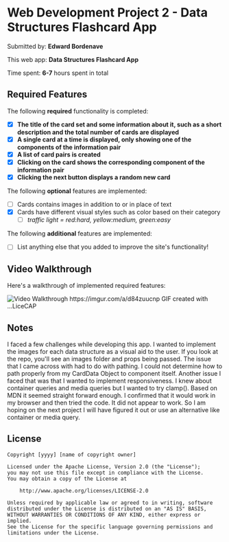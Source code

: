 # Web Development Project 2 - Data Structures Flashcard App

Submitted by: **Edward Bordenave**

This web app: **Data Structures Flashcard App**

Time spent: **6-7** hours spent in total

## Required Features

The following **required** functionality is completed:

- [x] **The title of the card set and some information about it, such as a short description and the total number of cards are displayed**
- [x] **A single card at a time is displayed, only showing one of the components of the information pair**
- [x] **A list of card pairs is created**
- [x] **Clicking on the card shows the corresponding component of the information pair**
- [x] **Clicking the next button displays a random new card**

The following **optional** features are implemented:

- [ ] Cards contains images in addition to or in place of text
- [x] Cards have different visual styles such as color based on their category
    - [ ] *traffic light = red:hard, yellow:medium, green:easy*

The following **additional** features are implemented:

* [ ] List anything else that you added to improve the site's functionality!

## Video Walkthrough

Here's a walkthrough of implemented required features:

<img src='https://imgur.com/a/d84zuuc' title='Video Walkthrough' width='' alt='Video Walkthrough' />
https://imgur.com/a/d84zuucnp
<!-- Replace this with whatever GIF tool you used! -->
GIF created with ...LiceCAP
<!-- Recommended tools:
[Kap](https://getkap.co/) for macOS
[ScreenToGif](https://www.screentogif.com/) for Windows
[peek](https://github.com/phw/peek) for Linux. -->

## Notes

I faced a few challenges while developing this app. I wanted to implement the images for each data structure as a visual aid to the user. If you look at the repo, you'll see an images folder and props being passed. The issue that I came across with had to do with pathing. I could not determine how to path properly from my CardData Object to component itself.
Another issue I faced that was that I wanted to implement responsiveness. I knew about container queries and media queries but I wanted to try clamp(). Based on MDN it seemed straight forward enough. I confirmed that it would work in my browser and then tried the code. It did not appear to work. So I am hoping on the next project I will have figured it out or use an alternative like container or media query.

## License

    Copyright [yyyy] [name of copyright owner]

    Licensed under the Apache License, Version 2.0 (the "License");
    you may not use this file except in compliance with the License.
    You may obtain a copy of the License at

        http://www.apache.org/licenses/LICENSE-2.0

    Unless required by applicable law or agreed to in writing, software
    distributed under the License is distributed on an "AS IS" BASIS,
    WITHOUT WARRANTIES OR CONDITIONS OF ANY KIND, either express or implied.
    See the License for the specific language governing permissions and
    limitations under the License.
